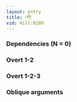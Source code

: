 ```yaml
---
layout: entry
title: འགི་
vid: Hill:0280
---
```

### Dependencies (N = 0)


### Overt 1-2


### Overt 1-2-3


### Oblique arguments
